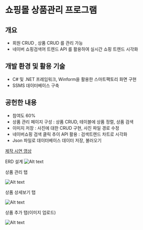# **쇼핑몰 상품관리 프로그램**

## **개요**
- 회원 CRUD , 상품 CRUD 를 관리 가능
- 네이버 쇼핑검색어 트렌드 API 를 활용하여 실시간 쇼핑 트렌드 시각화
  

## **개발 환경 및 활용 기술**
- C# 및 .NET 프레임워크, Winform을 활용한 스마트팩토리 화면 구현
- SSMS 데이터베이스 구축
  
## **공헌한 내용**
- 참여도 60%
- 상품 관리 페이지 구성 : 상품 CRUD, 테이블에 상품 정렬, 상품 검색
- 이미지 저장 : 사진에 대한 CRUD 구현, 사진 파일 경로 수정
- 네이버쇼핑 검색 클릭 추이 API 활용 : 검색트렌드 차트로 시각화
- Json 파일로 데이터베이스 데이터 저장, 불러오기

[제작 시연 영상]

[제작 시연 영상]: https://www.youtube.com/watch?app=desktop&v=_sKquu_-n84&list=PLedGoSru794_Yr2H12lOkCSZo3Y-VFaEk&index=2&pp=iAQB&ab_channel=MasterCode

ERD 설계
 ![Alt text](image.png)

상품 관리 탭

![Alt text](image-1.png)

상품 상세보기 탭

![Alt text](image-4.png)

상품 추가 탭(이미지 업로드)

![Alt text](image-2.png)
